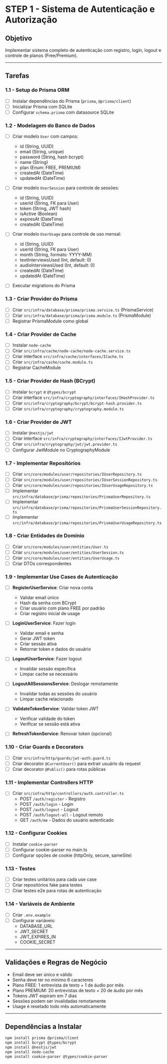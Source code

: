 # STEP 1 - Sistema de Autenticação e Autorização

## Objetivo
Implementar sistema completo de autenticação com registro, login, logout e controle de planos (Free/Premium).

---

## Tarefas

### 1.1 - Setup do Prisma ORM
- [ ] Instalar dependências do Prisma (`prisma`, `@prisma/client`)
- [ ] Inicializar Prisma com SQLite
- [ ] Configurar `schema.prisma` com datasource SQLite

### 1.2 - Modelagem do Banco de Dados
- [ ] Criar modelo `User` com campos:
  - id (String, UUID)
  - email (String, unique)
  - password (String, hash bcrypt)
  - name (String)
  - plan (Enum: FREE, PREMIUM)
  - createdAt (DateTime)
  - updatedAt (DateTime)
  
- [ ] Criar modelo `UserSession` para controle de sessões:
  - id (String, UUID)
  - userId (String, FK para User)
  - token (String, JWT hash)
  - isActive (Boolean)
  - expiresAt (DateTime)
  - createdAt (DateTime)
  
- [ ] Criar modelo `UserUsage` para controle de uso mensal:
  - id (String, UUID)
  - userId (String, FK para User)
  - month (String, formato: YYYY-MM)
  - textInterviewsUsed (Int, default: 0)
  - audioInterviewsUsed (Int, default: 0)
  - createdAt (DateTime)
  - updatedAt (DateTime)

- [ ] Executar migrations do Prisma

### 1.3 - Criar Provider do Prisma
- [ ] Criar `src/infra/database/prisma/prisma.service.ts` (PrismaService)
- [ ] Criar `src/infra/database/prisma/prisma.module.ts` (PrismaModule)
- [ ] Registrar PrismaModule como global

### 1.4 - Criar Provider de Cache
- [ ] Instalar `node-cache`
- [ ] Criar `src/infra/cache/node-cache/node-cache.service.ts`
- [ ] Criar interface `src/infra/cache/interfaces/ICache.ts`
- [ ] Criar `src/infra/cache/cache.module.ts`
- [ ] Registrar CacheModule

### 1.5 - Criar Provider de Hash (BCrypt)
- [ ] Instalar `bcrypt` e `@types/bcrypt`
- [ ] Criar interface `src/infra/cryptography/interfaces/IHashProvider.ts`
- [ ] Criar `src/infra/cryptography/bcrypt/bcrypt-hash.provider.ts`
- [ ] Criar `src/infra/cryptography/cryptography.module.ts`

### 1.6 - Criar Provider de JWT
- [ ] Instalar `@nestjs/jwt`
- [ ] Criar interface `src/infra/cryptography/interfaces/IJwtProvider.ts`
- [ ] Criar `src/infra/cryptography/jwt/jwt.provider.ts`
- [ ] Configurar JwtModule no CryptographyModule

### 1.7 - Implementar Repositórios
- [ ] Criar `src/core/modules/user/repositories/IUserRepository.ts`
- [ ] Criar `src/core/modules/user/repositories/IUserSessionRepository.ts`
- [ ] Criar `src/core/modules/user/repositories/IUserUsageRepository.ts`
- [ ] Implementar `src/infra/database/prisma/repositories/PrismaUserRepository.ts`
- [ ] Implementar `src/infra/database/prisma/repositories/PrismaUserSessionRepository.ts`
- [ ] Implementar `src/infra/database/prisma/repositories/PrismaUserUsageRepository.ts`

### 1.8 - Criar Entidades de Domínio
- [ ] Criar `src/core/modules/user/entities/User.ts`
- [ ] Criar `src/core/modules/user/entities/UserSession.ts`
- [ ] Criar `src/core/modules/user/entities/UserUsage.ts`
- [ ] Criar DTOs correspondentes

### 1.9 - Implementar Use Cases de Autenticação
- [ ] **RegisterUserService**: Criar nova conta
  - Validar email único
  - Hash da senha com BCrypt
  - Criar usuário com plano FREE por padrão
  - Criar registro inicial de usage
  
- [ ] **LoginUserService**: Fazer login
  - Validar email e senha
  - Gerar JWT token
  - Criar sessão ativa
  - Retornar token e dados do usuário
  
- [ ] **LogoutUserService**: Fazer logout
  - Invalidar sessão específica
  - Limpar cache se necessário
  
- [ ] **LogoutAllSessionsService**: Deslogar remotamente
  - Invalidar todas as sessões do usuário
  - Limpar cache relacionado
  
- [ ] **ValidateTokenService**: Validar token JWT
  - Verificar validade do token
  - Verificar se sessão está ativa
  
- [ ] **RefreshTokenService**: Renovar token (opcional)

### 1.10 - Criar Guards e Decorators
- [ ] Criar `src/infra/http/guards/jwt-auth.guard.ts`
- [ ] Criar decorator `@CurrentUser()` para extrair usuário da request
- [ ] Criar decorator `@Public()` para rotas públicas

### 1.11 - Implementar Controllers HTTP
- [ ] Criar `src/infra/http/controllers/auth.controller.ts`
  - POST `/auth/register` - Registro
  - POST `/auth/login` - Login
  - POST `/auth/logout` - Logout
  - POST `/auth/logout-all` - Logout remoto
  - GET `/auth/me` - Dados do usuário autenticado

### 1.12 - Configurar Cookies
- [ ] Instalar `cookie-parser`
- [ ] Configurar cookie-parser no main.ts
- [ ] Configurar opções de cookie (httpOnly, secure, sameSite)

### 1.13 - Testes
- [ ] Criar testes unitários para cada use case
- [ ] Criar repositórios fake para testes
- [ ] Criar testes e2e para rotas de autenticação

### 1.14 - Variáveis de Ambiente
- [ ] Criar `.env.example`
- [ ] Configurar variáveis:
  - DATABASE_URL
  - JWT_SECRET
  - JWT_EXPIRES_IN
  - COOKIE_SECRET

---

## Validações e Regras de Negócio

- Email deve ser único e válido
- Senha deve ter no mínimo 6 caracteres
- Plano FREE: 1 entrevista de texto + 1 de áudio por mês
- Plano PREMIUM: 20 entrevistas de texto + 20 de áudio por mês
- Tokens JWT expiram em 7 dias
- Sessões podem ser invalidadas remotamente
- Usage é resetado todo mês automaticamente

---

## Dependências a Instalar

```bash
npm install prisma @prisma/client
npm install bcrypt @types/bcrypt
npm install @nestjs/jwt
npm install node-cache
npm install cookie-parser @types/cookie-parser
```